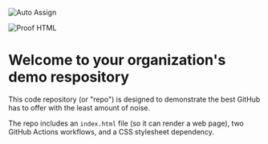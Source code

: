 ![Auto Assign](https://github.com/Broken-Crystal-Interactive/demo-repository/actions/workflows/auto-assign.yml/badge.svg)

![Proof HTML](https://github.com/Broken-Crystal-Interactive/demo-repository/actions/workflows/proof-html.yml/badge.svg)

# Welcome to your organization's demo respository
This code repository (or "repo") is designed to demonstrate the best GitHub has to offer with the least amount of noise.

The repo includes an `index.html` file (so it can render a web page), two GitHub Actions workflows, and a CSS stylesheet dependency.
